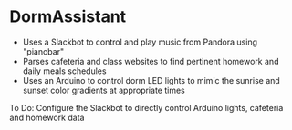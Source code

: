 # DormAssistant


- Uses a Slackbot to control and play music from Pandora using "pianobar"
- Parses cafeteria and class websites to find pertinent homework and daily meals schedules
- Uses an Arduino to control dorm LED lights to mimic the sunrise and sunset color gradients at appropriate times

To Do:
Configure the Slackbot to directly control Arduino lights, cafeteria and homework data 
